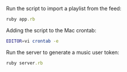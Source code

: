 Run the script to import a playlist from the feed:

```ruby
ruby app.rb
```

Adding the script to the Mac crontab:

```bash
EDITOR=vi crontab -e
```

Run the server to generate a music user token:

```ruby
ruby server.rb
```
